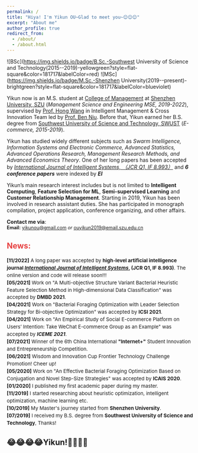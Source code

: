 ```yaml
---
permalink: /
title: "Hiya! I'm Yikun OU~Glad to meet you~😊😊😊"
excerpt: "About me"
author_profile: true
redirect_from: 
  - /about/
  - /about.html
---
```


![BSc](https://img.shields.io/badge/B.Sc.-Southwest University of Science and Technology(2015--2019)-yellowgreen?style=flat-square&color=181717&labelColor=red)
![MSc](https://img.shields.io/badge/M.Sc.-Shenzhen University(2019--present)-brightgreen?style=flat-square&color=181717&labelColor=blueviolet)

Yikun now is an M.S. student at [College of Management](http://cm.szu.edu.cn/) at [Shenzhen University, SZU](https://en.szu.edu.cn/) (*Management Science and Engineering MSE, 2019-2022*), supervised by [Prof. Hong Wang](https://ma.szu.edu.cn/szll1/axx/glkxx/wh.htm) in Intelligent Management & Cross Innovation Team led by [Prof. Ben Niu](https://ma.szu.edu.cn/szll1/axx/glkxx/nb.htm). Before that, Yikun earned her B.S. degree from [Southwest University of Science and Technology, SWUST](http://www.english.swust.edu.cn/) (*E-commerce, 2015-2019*).

Yikun has studied widely different subjects such as *Swarm Intelligence, Information Systems and Electronic Commerce, Advanced Statistics, Advanced Operations Research, Management Research Methods, and Advanced Economics Theory*. One of her long papers has been accepted by *<u>International Journal of Intelligent Systems, （JCR Q1, IF 8.993）</u>* and ***6 conference papers*** were indexed by ***EI***

Yikun’s main research interest includes but is not limited to **Intelligent Computing**, **Feature Selection for ML**, **Semi-supervised Learning** and **Customer Relationship Management**. Starting in 2019, Yikun has been involved in research assistant duties. She has participated in monograph compilation, project application, conference organizing, and other affairs.

**Contact me via**:  
<i class="fa fa-fw fa-envelope"></i> <font style="font-size: 0.9em;"><b>Email:</b>  <a href="mailto:yikunou@gmail.com">yikunou@gmail.com</a> <i>or</i> <a href="mailto:ouyikun2019@email.szu.edu.cn">ouyikun2019@email.szu.edu.cn</a></font>

<h2 style="color: rgb(231, 65, 65);"><b>News:</b></h2>
<div style="line-height: 1.5em; font-size: 0.95em">
  <p>
  <b>[11/2022]</b> A long paper was accepted by <b>high-level artificial intelligence journal <u><i>International Journal of Intelligent Systems</i></u>, (JCR Q1, IF 8.993)</b>. The online version and code will release soon!!!<br>
  <b>[05/2021]</b> Work on "A Multi-objective Structure Variant Bacterial Heuristic Feature Selection Method in High-dimensional Data Classification" was accepted by <b>DMBD 2021</b>.<br>
  <b>[04/2021]</b> Work on "Bacterial Foraging Optimization with Leader Selection Strategy for Bi-objective Optimization" was accepted by <b>ICSI 2021</b>.<br>
  <b>[04/2021]</b> Work on "An Empirical Study of Social E-commerce Platform on Users’ Intention: Take WeChat E-commerce Group as an Example" was accepted by <i><b>ICEME 2021</b></i>.<br>
  <b>[07/2021]</b> Winner of the 6th China International <b>"Internet+"</b> Student Innovation and Entrepreneurship Competition.<br>
  <b>[06/2021]</b> Wisdom and Innovation Cup Frontier Technology Challenge Promotion! Cheer up!<br>
  <b>[05/2020]</b> Work on "An Effective Bacterial Foraging Optimization Based on Conjugation and Novel Step-Size Strategies" was accepted by <b>ICAIS 2020</b>.<br>
  <b>[01/2020]</b> I published my first academic paper during my master.<br>
  <b>[11/2019]</b> I started researching about heuristic optimization, intelligent optimization, machine learning etc.<br>
  <b>[10/2019]</b> My Master's journey started from <b>Shenzhen University</b>.<br>
  <b>[07/2019]</b> I received my B.S. degree from <b>Southwest University of Science and Technology</b>, Thanks!<br>
  </p>
</div>


## 😂😂😂😂Yikun!🤣🤣🤣🤣

<div style="display:inline-block;width:300px;"><script type="text/javascript" src="//rf.revolvermaps.com/0/0/7.js?i=5udqw6kmnf2&amp;m=0&amp;c=ff0000&amp;cr1=ffffff&amp;br=10&amp;sx=0" async="async"></script></div>